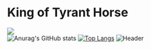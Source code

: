 # King of Tyrant Horse
<!---
dbwpghks56/dbwpghks56 is a ✨ special ✨ repository because its `README.md` (this file) appears on your GitHub profile.
You can click the Preview link to take a look at your changes.
--->
<a href="https://hits.seeyoufarm.com"><img src="https://hits.seeyoufarm.com/api/count/incr/badge.svg?url=https%3A%2F%2Fgithub.com%2Fdbwpghks56&count_bg=%2379C83D&title_bg=%23555555&icon=&icon_color=%23E7E7E7&title=hits&edge_flat=false"/></a><br>
![Anurag's GitHub stats](https://github-readme-stats-git-masterrstaa-rickstaa.vercel.app/api?username=dbwpghks56&show_icons=true&theme=dark)
[![Top Langs](https://github-readme-stats.vercel.app/api/top-langs/?username=dbwpghks56&layout=compact)](https://github.com/dbwpghks56/github-readme-stats)
![Header](https://capsule-render.vercel.app/api?type=waving&color=gradient&customColorList=0,2,2,5,5&height=200&section=footer)
